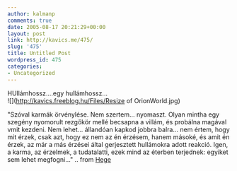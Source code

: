 ```yaml
---
author: kalmanp
comments: true
date: 2005-08-17 20:21:29+00:00
layout: post
link: http://kavics.me/475/
slug: '475'
title: Untitled Post
wordpress_id: 475
categories:
- Uncategorized
---
```


HUllámhossz....egy hullámhossz...  
![](http://kavics.freeblog.hu/Files/Resize of OrionWorld.jpg)




"Szóval karmák örvénylése. Nem szertem... nyomaszt. Olyan mintha egy szegény nyomorult rezgőkör mellé becsapna a villám, és probálna magával vmit kezdeni. Nem lehet... állandóan kapkod jobbra balra... nem értem, hogy mit érzek, csak azt, hogy ez nem az én érzésem, hanem másoké, és amit én érzek, az már a más érzései által gerjesztett hullámokra adott reakció. Igen, a karma, az érzelmek, a tudatalatti, ezek mind az éterben terjednek: egyiket sem lehet megfogni..." .. from [Hege](http://hege.freeblog.hu/)
